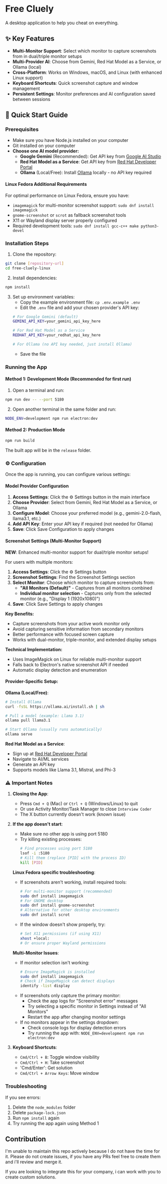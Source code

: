 # Free Cluely

A desktop application to help you cheat on everything.

## ✨ Key Features

- **Multi-Monitor Support**: Select which monitor to capture screenshots from in dual/triple monitor setups
- **Multi-Provider AI**: Choose from Gemini, Red Hat Model as a Service, or Ollama (local)
- **Cross-Platform**: Works on Windows, macOS, and Linux (with enhanced Linux support)
- **Keyboard Shortcuts**: Quick screenshot capture and window management
- **Persistent Settings**: Monitor preferences and AI configuration saved between sessions

## 🚀 Quick Start Guide

### Prerequisites
- Make sure you have Node.js installed on your computer
- Git installed on your computer
- **Choose one AI model provider:**
  - **Google Gemini** (Recommended): Get API key from [Google AI Studio](https://makersuite.google.com/app/apikey)
  - **Red Hat Model as a Service**: Get API key from [Red Hat Developer Portal](https://developers.redhat.com/)
  - **Ollama** (Local/Free): Install [Ollama](https://ollama.ai) locally - no API key required

#### Linux Fedora Additional Requirements
For optimal performance on Linux Fedora, ensure you have:
- `imagemagick` for multi-monitor screenshot support: `sudo dnf install imagemagick`
- `gnome-screenshot` or `scrot` as fallback screenshot tools
- X11 or Wayland display server properly configured
- Required development tools: `sudo dnf install gcc-c++ make python3-devel`

### Installation Steps

1. Clone the repository:
```bash
git clone [repository-url]
cd free-cluely-linux
```

2. Install dependencies:
```bash
npm install
```

3. Set up environment variables:
   - Copy the example environment file: `cp .env.example .env`
   - Edit the `.env` file and add your chosen provider's API key:
   ```bash
   # For Google Gemini (default)
   GEMINI_API_KEY=your_gemini_api_key_here
   
   # For Red Hat Model as a Service
   REDHAT_API_KEY=your_redhat_api_key_here
   
   # For Ollama (no API key needed, just install Ollama)
   ```
   - Save the file

### Running the App

#### Method 1: Development Mode (Recommended for first run)
1. Open a terminal and run:
```bash
npm run dev -- --port 5180
```

2. Open another terminal in the same folder and run:
```bash
NODE_ENV=development npm run electron:dev
```

#### Method 2: Production Mode
```bash
npm run build
```
The built app will be in the `release` folder.

### ⚙️ Configuration

Once the app is running, you can configure various settings:

#### Model Provider Configuration

1. **Access Settings**: Click the ⚙️ Settings button in the main interface
2. **Choose Provider**: Select from Gemini, Red Hat Model as a Service, or Ollama
3. **Configure Model**: Choose your preferred model (e.g., gemini-2.0-flash, llama3.1, etc.)
4. **Add API Key**: Enter your API key if required (not needed for Ollama)
5. **Save**: Click Save Configuration to apply changes

#### Screenshot Settings (Multi-Monitor Support)

**NEW**: Enhanced multi-monitor support for dual/triple monitor setups!

For users with multiple monitors:

1. **Access Settings**: Click the ⚙️ Settings button
2. **Screenshot Settings**: Find the Screenshot Settings section
3. **Select Monitor**: Choose which monitor to capture screenshots from:
   - **"All Monitors (Default)"** - Captures from all monitors combined
   - **Individual monitor selection** - Captures only from the selected monitor (e.g., "Display 1 (1920x1080)")
4. **Save**: Click Save Settings to apply changes

**Key Benefits:**
- Capture screenshots from your active work monitor only
- Avoid capturing sensitive information from secondary monitors
- Better performance with focused screen capture
- Works with dual-monitor, triple-monitor, and extended display setups

**Technical Implementation:**
- Uses ImageMagick on Linux for reliable multi-monitor support
- Falls back to Electron's native screenshot API if needed
- Automatic display detection and enumeration

#### Provider-Specific Setup:

**Ollama (Local/Free)**:
```bash
# Install Ollama
curl -fsSL https://ollama.ai/install.sh | sh

# Pull a model (example: Llama 3.1)
ollama pull llama3.1

# Start Ollama (usually runs automatically)
ollama serve
```

**Red Hat Model as a Service**:
- Sign up at [Red Hat Developer Portal](https://developers.redhat.com/)
- Navigate to AI/ML services 
- Generate an API key
- Supports models like Llama 3.1, Mistral, and Phi-3

### ⚠️ Important Notes

1. **Closing the App**: 
   - Press `Cmd + Q` (Mac) or `Ctrl + Q` (Windows/Linux) to quit
   - Or use Activity Monitor/Task Manager to close `Interview Coder`
   - The X button currently doesn't work (known issue)

2. **If the app doesn't start**:
   - Make sure no other app is using port 5180
   - Try killing existing processes:
     ```bash
     # Find processes using port 5180
     lsof -i :5180
     # Kill them (replace [PID] with the process ID)
     kill [PID]
     ```

   **Linux Fedora specific troubleshooting**:
   - If screenshots aren't working, install required tools:
     ```bash
     # For multi-monitor support (recommended)
     sudo dnf install imagemagick
     # For GNOME desktop
     sudo dnf install gnome-screenshot
     # Alternative for other desktop environments
     sudo dnf install scrot
     ```
   - If the window doesn't show properly, try:
     ```bash
     # Set X11 permissions (if using X11)
     xhost +local:
     # Or ensure proper Wayland permissions
     ```

   **Multi-Monitor Issues**:
   - If monitor selection isn't working:
     ```bash
     # Ensure ImageMagick is installed
     sudo dnf install imagemagick
     # Check if ImageMagick can detect displays
     identify -list display
     ```
   - If screenshots only capture the primary monitor:
     - Check the app logs for "Screenshot error" messages
     - Try selecting a specific monitor in Settings instead of "All Monitors"
     - Restart the app after changing monitor settings
   - If no monitors appear in the settings dropdown:
     - Check console logs for display detection errors
     - Try running the app with: `NODE_ENV=development npm run electron:dev`

3. **Keyboard Shortcuts**:
   - `Cmd/Ctrl + B`: Toggle window visibility
   - `Cmd/Ctrl + H`: Take screenshot
   - 'Cmd/Enter': Get solution
   - `Cmd/Ctrl + Arrow Keys`: Move window

### Troubleshooting

If you see errors:
1. Delete the `node_modules` folder
2. Delete `package-lock.json`
3. Run `npm install` again
4. Try running the app again using Method 1

## Contribution

I'm unable to maintain this repo actively because I do not have the time for it. Please do not create issues, if you have any PRs feel free to create them and i'll review and merge it.

If you are looking to integrate this for your company, i can work with you to create custom solutions. 
